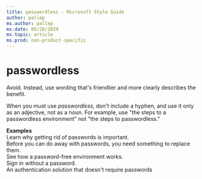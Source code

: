 ```yaml
---
title: passwordless - Microsoft Style Guide
author: pallep
ms.author: pallep
ms.date: 05/28/2019
ms.topic: article
ms.prod: non-product-specific
---
```


# passwordless

Avoid. Instead, use wording that's friendlier and more clearly describes the benefit. 

When you must use *passwordless,* don't include a hyphen, and use it only as an adjective, 
not as a noun. For example, use "the steps to a passwordless environment" not "the steps to passwordless."   

**Examples**  
Learn why getting rid of passwords is important.  
Before you can do away with passwords, you need something to replace them.  
See how a password-free environment works.  
Sign in without a password.  
An authentication solution that doesn't require passwords  
